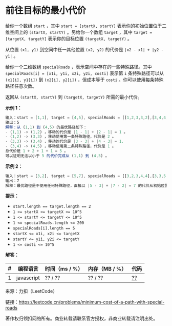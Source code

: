 # 前往目标的最小代价

给你一个数组 `start` ，其中 `start = [startX, startY]` 表示你的初始位置位于二维空间上的 `(startX, startY)` 。另给你一个数组 `target` ，其中 `target = [targetX, targetY]` 表示你的目标位置 `(targetX, targetY)` 。

从位置 `(x1, y1)` 到空间中任一其他位置 `(x2, y2)` 的代价是 `|x2 - x1| + |y2 - y1|` 。

给你一个二维数组 `specialRoads` ，表示空间中存在的一些特殊路径。其中 `specialRoads[i] = [x1i, y1i, x2i, y2i, costi]` 表示第 `i` 条特殊路径可以从 `(x1[i], y1[i])` 到 `(x2[i], y2[i])` ，但成本等于 `costi` 。你可以使用每条特殊路径任意次数。

返回从 `(startX, startY)` 到 `(targetX, targetY)` 所需的最小代价。

**示例 1：**

``` javascript
输入：start = [1,1], target = [4,5], specialRoads = [[1,2,3,3,2],[3,4,4,5,1]]
输出：5
解释：从 (1,1) 到 (4,5) 的最优路径如下：
- (1,1) -> (1,2) ，移动的代价是 |1 - 1| + |2 - 1| = 1 。
- (1,2) -> (3,3) ，移动使用第一条特殊路径，代价是 2 。
- (3,3) -> (3,4) ，移动的代价是 |3 - 3| + |4 - 3| = 1.
- (3,4) -> (4,5) ，移动使用第二条特殊路径，代价是 1 。
总代价是 1 + 2 + 1 + 1 = 5 。
可以证明无法以小于 5 的代价完成从 (1,1) 到 (4,5) 。
```

**示例 2：**

``` javascript
输入：start = [3,2], target = [5,7], specialRoads = [[3,2,3,4,4],[3,3,5,5,5],[3,4,5,6,6]]
输出：7
解释：最优路径是不使用任何特殊路径，直接以 |5 - 3| + |7 - 2| = 7 的代价从初始位置到达目标位置。
```

**提示：**

- `start.length == target.length == 2`
- `1 <= startX <= targetX <= 10^5`
- `1 <= startY <= targetY <= 10^5`
- `1 <= specialRoads.length <= 200`
- `specialRoads[i].length == 5`
- `startX <= x1i, x2i <= targetX`
- `startY <= y1i, y2i <= targetY`
- `1 <= costi <= 10^5`

**解答：**

**#**|**编程语言**|**时间（ms / %）**|**内存（MB / %）**|**代码**
--|--|--|--|--
1|javascript|?? / ??|?? / ??|[??](./javascript/ac_v1.js)

来源：力扣（LeetCode）

链接：https://leetcode.cn/problems/minimum-cost-of-a-path-with-special-roads

著作权归领扣网络所有。商业转载请联系官方授权，非商业转载请注明出处。
